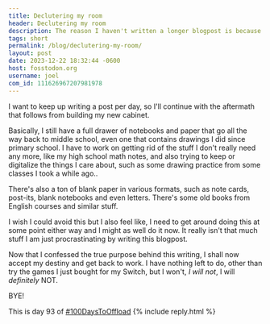 ```yaml
---
title: Declutering my room
header: Declutering my room
description: The reason I haven't written a longer blogpost is because now that I took out a bunch of stuff out of my chest of drawers, I now have a mess of stuff to cleanup
tags: short
permalink: /blog/declutering-my-room/
layout: post
date: 2023-12-22 18:32:44 -0600
host: fosstodon.org
username: joel
com_id: 111626967207981978
---
```


I want to keep up writing a post per day, so I'll continue with the aftermath that follows from building my new cabinet.

Basically, I still have a full drawer of notebooks and paper that go all the way back to middle school, even one that contains drawings I did since primary school. I have to work on getting rid of the stuff I don't really need any more, like my high school math notes, and also trying to keep or digitalize the things I care about, such as some drawing practice from some classes I took a while ago..

There's also a ton of blank paper in various formats, such as note cards, post-its, blank notebooks and even letters. There's some old books from English courses and similar stuff.

I wish I could avoid this but I also feel like, I need to get around doing this at some point either way and I might as well do it now. It really isn't that much stuff I am just procrastinating by writing this blogpost.

Now that I confessed the true purpose behind this writing, I shall now accept my destiny and get back to work. I have nothing left to do, other than try the games I just bought for my Switch, but I won't, *I will not*, I will *definitely* NOT.


BYE!

This is day 93 of [#100DaysToOffload](https://100daystooffload.com)
{% include reply.html %}
